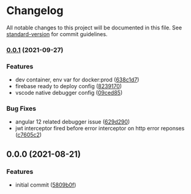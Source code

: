 # Changelog

All notable changes to this project will be documented in this file. See [standard-version](https://github.com/conventional-changelog/standard-version) for commit guidelines.

### [0.0.1](https://github.com/mIaborde/ng-new/compare/v0.0.0...v0.0.1) (2021-09-27)

### Features

- dev container, env var for docker:prod ([638c1d7](https://github.com/mIaborde/ng-new/commit/638c1d7df94059a8f6eb746060857e15c0453d90))
- firebase ready to deploy config ([8239170](https://github.com/mIaborde/ng-new/commit/8239170e68fef362b51d682639ddbed81129b254))
- vscode native debugger config ([09ced85](https://github.com/mIaborde/ng-new/commit/09ced85ea24c0980a360142ead671eb8113e1626))

### Bug Fixes

- angular 12 related debugger issue ([629d290](https://github.com/mIaborde/ng-new/commit/629d2904486558779ea2ee46bf603fd703e1dc46))
- jwt interceptor fired before error interceptor on http error reponses ([c7605c2](https://github.com/mIaborde/ng-new/commit/c7605c261b1867eb408bffeb21f121c0715c7079))

## 0.0.0 (2021-08-21)

### Features

- initial commit ([5809b0f](https://github.com/mIaborde/ng-new/commit/5809b0fb04bfae55d1796d2299bbc053cf32f9a5))

